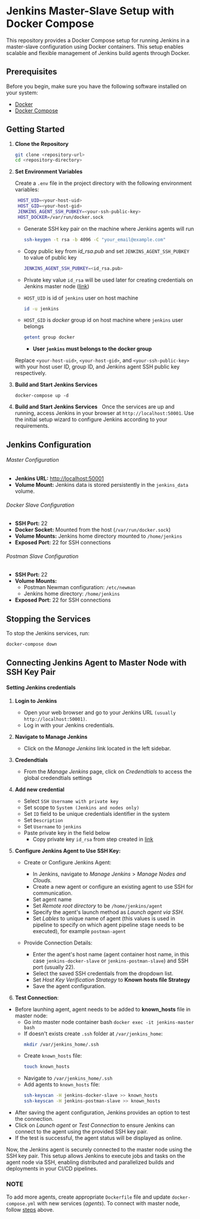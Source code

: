 # Jenkins Master-Slave Setup with Docker Compose

This repository provides a Docker Compose setup for running Jenkins in a master-slave configuration using Docker containers. This setup enables scalable and flexible management of Jenkins build agents through Docker.

## Prerequisites

Before you begin, make sure you have the following software installed on your system:

- [Docker](https://www.docker.com/get-started)
- [Docker Compose](https://docs.docker.com/compose/install/)

## Getting Started

1. **Clone the Repository**

   ```bash
   git clone <repository-url>
   cd <repository-directory>
   ```
2. ****Set Environment Variables****

   Create a `.env` file in the project directory with the following environment variables:

   ```bash
    HOST_UID=<your-host-uid>
    HOST_GID=<your-host-gid>
    JENKINS_AGENT_SSH_PUBKEY=<your-ssh-public-key>
    HOST_DOCKER=/var/run/docker.sock  
   ```

   - Generate SSH key pair on the machine where Jenkins agents will run

     ```bash
     ssh-keygen -t rsa -b 4096 -C "your_email@example.com"
     ```
   - Copy public key from *id_rsa.pub* and set `JENKINS_AGENT_SSH_PUBKEY` to value of public key

     ```bash
     JENKINS_AGENT_SSH_PUBKEY=<id_rsa.pub> 
     ```
   - Private key value `id_rsa` will be used later for creating credentials on Jenkins master node ([link](#setting-jenkins-credentials))
   - `HOST_UID` is id of `jenkins` user on host machine

     ```bash
     id -u jenkins
     ```
   - `HOST_GID` is *docker* group id on host machine where `jenkins` user belongs
      ```bash
      getent group docker
      ```
      - **User `jenkins` must belongs to the docker group**

   Replace `<your-host-uid>`, `<your-host-gid>`, and `<your-ssh-public-key>` with your host user ID, group ID, and Jenkins agent SSH public key respectively.
   &nbsp;
3. **Build and Start Jenkins Services**

   ```bas
   docker-compose up -d
   ```
4. **Build and Start Jenkins Services**
   &nbsp;
   Once the services are up and running, access Jenkins in your browser at `http://localhost:50001`. Use the initial setup wizard to configure Jenkins according to your requirements.

## Jenkins Configuration

###### Master Configuration

- **Jenkins URL:** [http://localhost:50001](http://localhost:50001)
- **Volume Mount:** Jenkins data is stored persistently in the `jenkins_data` volume.

###### Docker Slave Configuration

- **SSH Port:** 22
- **Docker Socket:** Mounted from the host (`/var/run/docker.sock`)
- **Volume Mounts:** Jenkins home directory mounted to `/home/jenkins`
- **Exposed Port:** 22 for SSH connections

###### Postman Slave Configuration

- **SSH Port:** 22
- **Volume Mounts:**
  - Postman Newman configuration: `/etc/newman`
  - Jenkins home directory: `/home/jenkins`
- **Exposed Port:** 22 for SSH connections

## Stopping the Services

To stop the Jenkins services, run:

```bash
docker-compose down
```

## Connecting Jenkins Agent to Master Node with SSH Key Pair

#### Setting Jenkins credentials

1. **Login to Jenkins**

   - Open your web browser and go to your Jenkins URL `(usually http://localhost:50001)`.
   - Log in with your Jenkins credentials.
     &nbsp;
2. **Navigate to Manage Jenkins**

   - Click on the *Manage Jenkins* link located in the left sidebar.
     &nbsp;
3. **Credendtials**

   - From the *Manage Jenkins* page, click on *Credendtials* to access the global credendtials settings
     &nbsp;
4. **Add new credential**

   - Select `SSH Username with private key`
   - Set scope to `System (Jenkins and nodes only)`
   - Set `ID` field to be unique credentials identifier in the system
   - Set `Description`
   - Set `Username` to `jenkins`
   - Paste private key in the field below
     - Copy private key `id_rsa` from step created in [link](#getting-started)
       &nbsp;
5. **Configure Jenkins Agent to Use SSH Key:**

   - Create or Configure Jenkins Agent:

     - In Jenkins, navigate to *Manage Jenkins* > *Manage Nodes and Clouds.*
     - Create a new agent or configure an existing agent to use SSH for communication.
     - Set agent name
     - Set *Remote root directory* to be `/home/jenkins/agent`
     - Specify the agent's launch method as *Launch agent via SSH.*
     - Set *Lables* to unique name of agent (this values is used in pipeline to specify on which agent pipeline stage needs to be executed), for example `postman-agent`
       &nbsp;
   - Provide Connection Details:

     - Enter the agent's host name (agent container host name, in this case `jenkins-docker-slave` or `jenkins-postman-slave`) and SSH port (usually 22).
     - Select the saved SSH credentials from the dropdown list.
     - Set *Host Key Verification Strategy* to **Known hosts file Strategy**
     - Save the agent configuration.

&nbsp;
6.  **Test Connection**:

- Before launhing agent, agent needs to be added to **known_hosts** file in master node:
  - Go into master node container bash `docker exec -it jenkins-master bash`
  - If doesn't exists create `.ssh` folder at `/var/jenkins_home`:
    ```bash
    mkdir /var/jenkins_home/.ssh
    ```
  - Create `known_hosts` file:
    ```bash
    touch known_hosts
    ```
  - Navigate to `/var/jenkins_home/.ssh`
  - Add agents to `known_hosts` file:
    ```bash
    ssh-keyscan -H jenkins-docker-slave >> known_hosts
    ssh-keyscan -H jenkins-postman-slave >> known_hosts
    ```
- After saving the agent configuration, Jenkins provides an option to test the connection.
- Click on *Launch agent* or *Test Connection* to ensure Jenkins can connect to the agent using the provided SSH key pair.
- If the test is successful, the agent status will be displayed as online.

Now, the Jenkins agent is securely connected to the master node using the SSH key pair. This setup allows Jenkins to execute jobs and tasks on the agent node via SSH, enabling distributed and parallelized builds and deployments in your CI/CD pipelines.


### NOTE

To add more agents, create appropriate `Dockerfile` file and update `docker-compose.yml` with new services (*agents*). To connect with master node, follow [steps](#connecting-jenkins-agent-to-master-node-with-ssh-key-pair) above.
